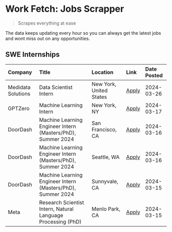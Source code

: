 # Work Fetch: Jobs Scrapper
> Scrapes everything at ease

The data keeps updating every hour so you can always get the latest jobs and wont miss out on any opportunities.

## SWE Internships
<!--START_SECTION:workfetch-->
| Company            | Title                                                        | Location                | Link                                                                                                                                                                                                                                                                 | Date Posted   |
|:-------------------|:-------------------------------------------------------------|:------------------------|:---------------------------------------------------------------------------------------------------------------------------------------------------------------------------------------------------------------------------------------------------------------------|:--------------|
| Medidata Solutions | Data Scientist Intern                                        | New York, United States | [Apply](https://www.linkedin.com/jobs/view/data-scientist-intern-at-medidata-solutions-3810253704?position=5&pageNum=0&refId=uvY4NPeFa4rn7xlLvYuNeA%3D%3D&trackingId=%2B4TTnJXe23IDSquXhBM4Mw%3D%3D&trk=public_jobs_jserp-result_search-card)                        | 2024-03-26    |
| GPTZero            | Machine Learning Intern                                      | New York, NY            | [Apply](https://www.linkedin.com/jobs/view/machine-learning-intern-at-gptzero-3860723963?position=9&pageNum=0&refId=uvY4NPeFa4rn7xlLvYuNeA%3D%3D&trackingId=xvnBy8qI%2BflyV4512paSPQ%3D%3D&trk=public_jobs_jserp-result_search-card)                                 | 2024-03-17    |
| DoorDash           | Machine Learning Engineer Intern (Masters/PhD), Summer 2024  | San Francisco, CA       | [Apply](https://www.linkedin.com/jobs/view/machine-learning-engineer-intern-masters-phd-summer-2024-at-doordash-3736457737?position=3&pageNum=0&refId=uvY4NPeFa4rn7xlLvYuNeA%3D%3D&trackingId=g6KBLbqShqQZvj2luO8T3A%3D%3D&trk=public_jobs_jserp-result_search-card) | 2024-03-16    |
| DoorDash           | Machine Learning Engineer Intern (Masters/PhD), Summer 2024  | Seattle, WA             | [Apply](https://www.linkedin.com/jobs/view/machine-learning-engineer-intern-masters-phd-summer-2024-at-doordash-3736455966?position=4&pageNum=0&refId=uvY4NPeFa4rn7xlLvYuNeA%3D%3D&trackingId=GorE85ONIwKfw9YmQr0zGg%3D%3D&trk=public_jobs_jserp-result_search-card) | 2024-03-16    |
| DoorDash           | Machine Learning Engineer Intern (Masters/PhD), Summer 2024  | Sunnyvale, CA           | [Apply](https://www.linkedin.com/jobs/view/machine-learning-engineer-intern-masters-phd-summer-2024-at-doordash-3736454973?position=2&pageNum=0&refId=uvY4NPeFa4rn7xlLvYuNeA%3D%3D&trackingId=wnSoa49olCTlvR5Nv2ygqQ%3D%3D&trk=public_jobs_jserp-result_search-card) | 2024-03-15    |
| Meta               | Research Scientist Intern, Natural Language Processing (PhD) | Menlo Park, CA          | [Apply](https://www.linkedin.com/jobs/view/research-scientist-intern-natural-language-processing-phd-at-meta-3858718375?position=10&pageNum=0&refId=uvY4NPeFa4rn7xlLvYuNeA%3D%3D&trackingId=Y4HHKtGfiFjQyi0e0%2B9QEw%3D%3D&trk=public_jobs_jserp-result_search-card) | 2024-03-15    |
<!--END_SECTION:workfetch-->
